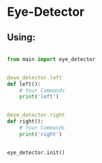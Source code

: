 # Eye-Detector


## Using:

```python
    
from main import eye_detector


@eye_detector.left
def left():
    # Your Commands
    print('left')


@eye_detector.right
def right():
    # Your Commands
    print('right')


eye_detector.init()    
    
```
